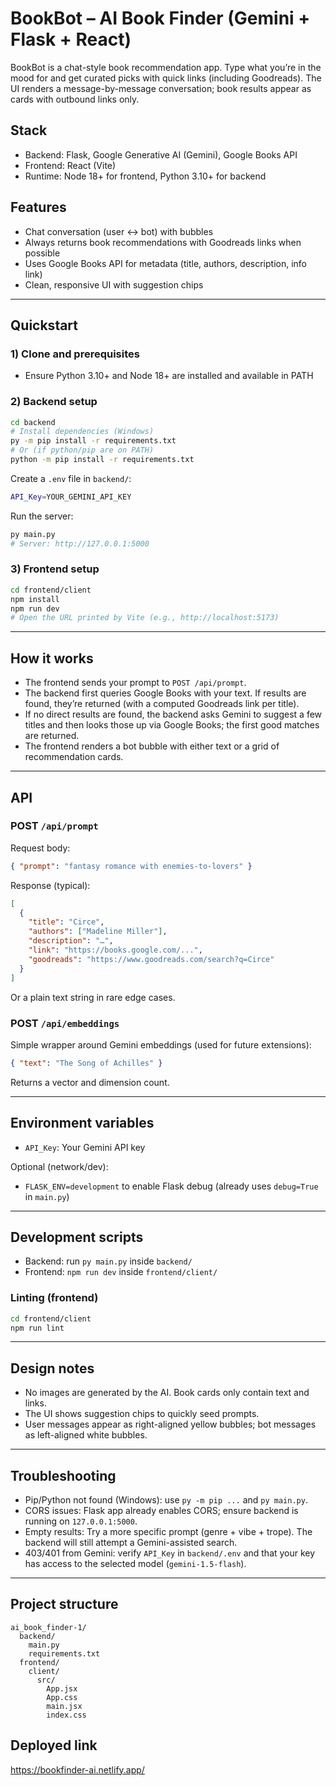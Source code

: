 # BookBot – AI Book Finder (Gemini + Flask + React)

BookBot is a chat-style book recommendation app. Type what you’re in the mood for and get curated picks with quick links (including Goodreads). The UI renders a message-by-message conversation; book results appear as cards with outbound links only.

## Stack
- Backend: Flask, Google Generative AI (Gemini), Google Books API
- Frontend: React (Vite)
- Runtime: Node 18+ for frontend, Python 3.10+ for backend

## Features
- Chat conversation (user ↔ bot) with bubbles
- Always returns book recommendations with Goodreads links when possible
- Uses Google Books API for metadata (title, authors, description, info link)
- Clean, responsive UI with suggestion chips

---

## Quickstart

### 1) Clone and prerequisites
- Ensure Python 3.10+ and Node 18+ are installed and available in PATH

### 2) Backend setup
```bash
cd backend
# Install dependencies (Windows)
py -m pip install -r requirements.txt
# Or (if python/pip are on PATH)
python -m pip install -r requirements.txt
```

Create a `.env` file in `backend/`:
```bash
API_Key=YOUR_GEMINI_API_KEY
```
Run the server:
```bash
py main.py
# Server: http://127.0.0.1:5000
```

### 3) Frontend setup
```bash
cd frontend/client
npm install
npm run dev
# Open the URL printed by Vite (e.g., http://localhost:5173)
```

---

## How it works
- The frontend sends your prompt to `POST /api/prompt`.
- The backend first queries Google Books with your text. If results are found, they’re returned (with a computed Goodreads link per title).
- If no direct results are found, the backend asks Gemini to suggest a few titles and then looks those up via Google Books; the first good matches are returned.
- The frontend renders a bot bubble with either text or a grid of recommendation cards.

---

## API

### POST `/api/prompt`
Request body:
```json
{ "prompt": "fantasy romance with enemies-to-lovers" }
```
Response (typical):
```json
[
  {
    "title": "Circe",
    "authors": ["Madeline Miller"],
    "description": "…",
    "link": "https://books.google.com/...",
    "goodreads": "https://www.goodreads.com/search?q=Circe"
  }
]
```
Or a plain text string in rare edge cases.

### POST `/api/embeddings`
Simple wrapper around Gemini embeddings (used for future extensions):
```json
{ "text": "The Song of Achilles" }
```
Returns a vector and dimension count.

---

## Environment variables
- `API_Key`: Your Gemini API key

Optional (network/dev):
- `FLASK_ENV=development` to enable Flask debug (already uses `debug=True` in `main.py`)

---

## Development scripts
- Backend: run `py main.py` inside `backend/`
- Frontend: `npm run dev` inside `frontend/client/`

### Linting (frontend)
```bash
cd frontend/client
npm run lint
```

---

## Design notes
- No images are generated by the AI. Book cards only contain text and links.
- The UI shows suggestion chips to quickly seed prompts.
- User messages appear as right-aligned yellow bubbles; bot messages as left-aligned white bubbles.

---

## Troubleshooting
- Pip/Python not found (Windows): use `py -m pip ...` and `py main.py`.
- CORS issues: Flask app already enables CORS; ensure backend is running on `127.0.0.1:5000`.
- Empty results: Try a more specific prompt (genre + vibe + trope). The backend will still attempt a Gemini-assisted search.
- 403/401 from Gemini: verify `API_Key` in `backend/.env` and that your key has access to the selected model (`gemini-1.5-flash`).

---

## Project structure
```
ai_book_finder-1/
  backend/
    main.py
    requirements.txt
  frontend/
    client/
      src/
        App.jsx
        App.css
        main.jsx
        index.css
```

## Deployed link 

https://bookfinder-ai.netlify.app/





